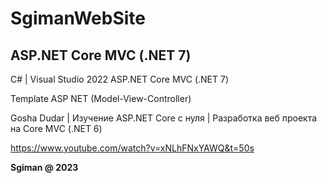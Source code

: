# SgimanWebSite

## ASP.NET Core MVC (.NET 7)

С# | Visual Studio 2022
ASP.NET Core MVC (.NET 7) 

Template ASP NET (Model-View-Controller)

Gosha Dudar | Изучение ASP.NET Core с нуля |
Разработка веб проекта на Core MVC (.NET 6) 

https://www.youtube.com/watch?v=xNLhFNxYAWQ&t=50s

**Sgiman @ 2023**
